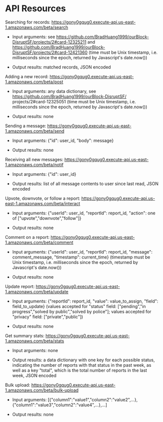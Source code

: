 # API Resources #

Searching for records: https://gony0gqug0.execute-api.us-east-1.amazonaws.com/beta/search

* Input arguments: see https://github.com/BradHuang1999/ourBlock-DisruptSF/projects/2#card-12325211 and https://github.com/BradHuang1999/ourBlock-DisruptSF/projects/2#card-12421360 (time must be Unix timestamp, i.e. milliseconds since the epoch, returned by Javascript's date.now())

* Output results: matched records, JSON encoded

Adding a new record: https://gony0gqug0.execute-api.us-east-1.amazonaws.com/beta/post

* Input arguments: any data dictionary, see https://github.com/BradHuang1999/ourBlock-DisruptSF/ projects/2#card-12325051 (time must be Unix timestamp, i.e. milliseconds since the epoch, returned by Javascript's date.now())

* Output results: none

Sending a message: https://gony0gqug0.execute-api.us-east-1.amazonaws.com/beta/send

* Input arguments: {"id": user\_id, "body": message}

* Output results: none

Receiving all new messages: https://gony0gqug0.execute-api.us-east-1.amazonaws.com/beta/notif

* Input arguments: {"id": user\_id}

* Output results: list of all message contents to user since last read, JSON encoded

Upvote, downvote, or follow a report: https://gony0gqug0.execute-api.us-east-1.amazonaws.com/beta/interact

* Input arguments: {"userId": user\_id, "reportId": report\_id, "action": one of \["upvote","downvote","follow"\]}

* Output results: none

Comment on a report: https://gony0gqug0.execute-api.us-east-1.amazonaws.com/beta/comment

* Input arguments: {"userId": user\_id, "reportId": report\_id, "message": comment\_message, "timestamp": current\_time} (timestamp must be Unix timestamp, i.e. milliseconds since the epoch, returned by Javascript's date.now())

* Output results: none

Update report: https://gony0gqug0.execute-api.us-east-1.amazonaws.com/beta/update

* Input arguments: {"reportId": report\_id, "value": value\_to\_assign, "field": field\_to\_update} (values accepted for "status" field: \["pending","in progress","solved by public","solved by police"\]; values accepted for "privacy" field: \["private","public"\])

* Output results: none

Get summary stats: https://gony0gqug0.execute-api.us-east-1.amazonaws.com/beta/stats

* Input arguments: none

* Output results: a data dictionary with one key for each possible status, indicating the number of reports with that status in the past week, as well as a key "total", which is the total number of reports in the last week, JSON encoded

Bulk upload: https://gony0gqug0.execute-api.us-east-1.amazonaws.com/beta/bulk-upload

* Input arguments: \[{"column1":"value1","column2":"value2",...},{"column1":"value3","column2":"value4",...},...\]

* Output results: none
